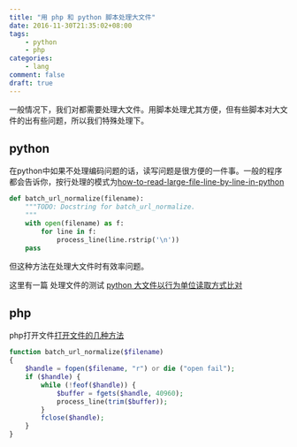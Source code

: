 ```yaml
---
title: "用 php 和 python 脚本处理大文件"
date: 2016-11-30T21:35:02+08:00
tags:
    - python
    - php
categories:
    - lang
comment: false
draft: true
---
```



一般情况下，我们对都需要处理大文件。用脚本处理尤其方便，但有些脚本对大文件的出有些问题，所以我们特殊处理下。

## python

在python中如果不处理编码问题的话，读写问题是很方便的一件事。一般的程序都会告诉你，按行处理的模式为[how-to-read-large-file-line-by-line-in-python](http://stackoverflow.com/questions/8009882/how-to-read-large-file-line-by-line-in-python)

```python
def batch_url_normalize(filename):
    """TODO: Docstring for batch_url_normalize.
    """
    with open(filename) as f:
        for line in f:
            process_line(line.rstrip('\n'))
    pass
```
但这种方法在处理大文件时有效率问题。

这里有一篇 处理文件的测试 [python 大文件以行为单位读取方式比对](http://www.cnblogs.com/aicro/p/3371986.html)

## php

php打开文件[打开文件的几种方法](http://www.cnblogs.com/younglab/archive/2011/11/06/2238034.html)

```php
function batch_url_normalize($filename)
{
    $handle = fopen($filename, "r") or die ("open fail");
    if ($handle) {
        while (!feof($handle)) {
            $buffer = fgets($handle, 40960);
            process_line(trim($buffer));
        }
        fclose($handle);
    }
}
```
